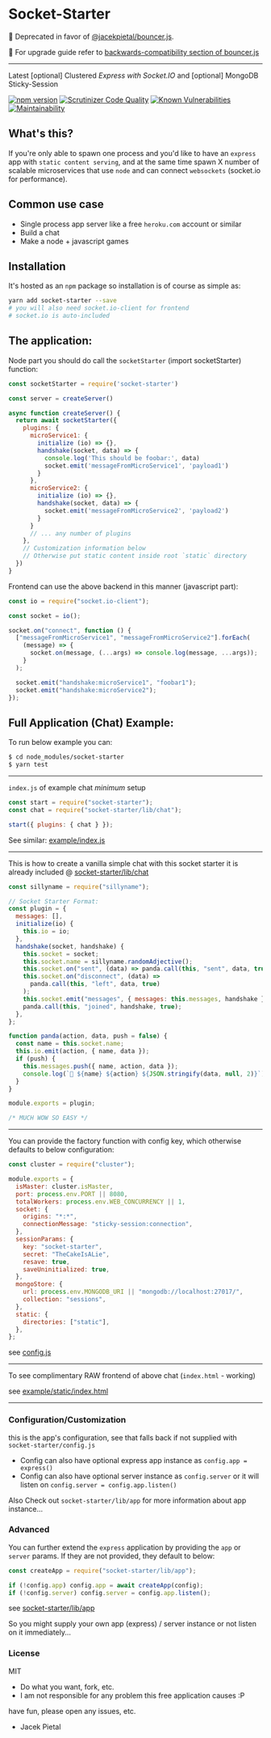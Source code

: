 # Socket-Starter

🚨 Deprecated in favor of [@jacekpietal/bouncer.js](https://github.com/Prozi/bouncer.js).

🚨 For upgrade guide refer to [backwards-compatibility section of bouncer.js](https://github.com/Prozi/bouncer.js#backwards-compatibility)

---

Latest [optional] Clustered _Express with Socket.IO_ and [optional] MongoDB Sticky-Session

[![npm version](https://badge.fury.io/js/socket-starter.svg)](https://badge.fury.io/js/socket-starter) [![Scrutinizer Code Quality](https://scrutinizer-ci.com/g/Prozi/socket-starter/badges/quality-score.png?b=master)](https://scrutinizer-ci.com/g/Prozi/socket-starter/?branch=master) [![Known Vulnerabilities](https://snyk.io/test/github/Prozi/socket-starter/badge.svg?targetFile=package.json)](https://snyk.io/test/github/Prozi/socket-starter?targetFile=package.json) [![Maintainability](https://api.codeclimate.com/v1/badges/cf7828e55f51edffbe3d/maintainability)](https://codeclimate.com/github/Prozi/socket-starter/maintainability)

## What's this?

If you're only able to spawn one process and you'd like to have an `express` app with `static content serving`,
and at the same time spawn X number of scalable microservices that use `node` and can connect `websockets` (socket.io for performance).

## Common use case

- Single process app server like a free `heroku.com` account or similar
- Build a chat
- Make a node + javascript games

## Installation

It's hosted as an `npm` package so installation is of course as simple as:

```bash
yarn add socket-starter --save
# you will also need socket.io-client for frontend
# socket.io is auto-included
```

## The application:

Node part you should do call the `socketStarter` (import socketStarter) function:

```javascript
const socketStarter = require('socket-starter')

const server = createServer()

async function createServer() {
  return await socketStarter({
    plugins: {
      microService1: {
        initialize (io) => {},
        handshake(socket, data) => {
          console.log('This should be foobar:', data)
          socket.emit('messageFromMicroService1', 'payload1')
        }
      },
      microService2: {
        initialize (io) => {},
        handshake(socket, data) => {
          socket.emit('messageFromMicroService2', 'payload2')
        }
      }
      // ... any number of plugins
    },
    // Customization information below
    // Otherwise put static content inside root `static` directory
  })
}
```

Frontend can use the above backend in this manner (javascript part):

```javascript
const io = require("socket.io-client");

const socket = io();

socket.on("connect", function () {
  ["messageFromMicroService1", "messageFromMicroService2"].forEach(
    (message) => {
      socket.on(message, (...args) => console.log(message, ...args));
    }
  );

  socket.emit("handshake:microService1", "foobar1");
  socket.emit("handshake:microService2");
});
```

## Full Application (Chat) Example:

To run below example you can:

```bash
$ cd node_modules/socket-starter
$ yarn test
```

---

`index.js` of example chat _minimum_ setup

```javascript
const start = require("socket-starter");
const chat = require("socket-starter/lib/chat");

start({ plugins: { chat } });
```

See similar: [example/index.js](https://github.com/Prozi/socket-starter/blob/master/example/index.js)

---

This is how to create a vanilla simple chat with this socket starter
it is already included @ [socket-starter/lib/chat](https://github.com/Prozi/socket-starter/blob/master/example/chat.js)

```javascript
const sillyname = require("sillyname");

// Socket Starter Format:
const plugin = {
  messages: [],
  initialize(io) {
    this.io = io;
  },
  handshake(socket, handshake) {
    this.socket = socket;
    this.socket.name = sillyname.randomAdjective();
    this.socket.on("sent", (data) => panda.call(this, "sent", data, true));
    this.socket.on("disconnect", (data) =>
      panda.call(this, "left", data, true)
    );
    this.socket.emit("messages", { messages: this.messages, handshake });
    panda.call(this, "joined", handshake, true);
  },
};

function panda(action, data, push = false) {
  const name = this.socket.name;
  this.io.emit(action, { name, data });
  if (push) {
    this.messages.push({ name, action, data });
    console.log(`🐼 ${name} ${action} ${JSON.stringify(data, null, 2)}`);
  }
}

module.exports = plugin;

/* MUCH WOW SO EASY */
```

---

You can provide the factory function with config key, which otherwise defaults to below configuration:

```javascript
const cluster = require("cluster");

module.exports = {
  isMaster: cluster.isMaster,
  port: process.env.PORT || 8080,
  totalWorkers: process.env.WEB_CONCURRENCY || 1,
  socket: {
    origins: "*:*",
    connectionMessage: "sticky-session:connection",
  },
  sessionParams: {
    key: "socket-starter",
    secret: "TheCakeIsALie",
    resave: true,
    saveUninitialized: true,
  },
  mongoStore: {
    url: process.env.MONGODB_URI || "mongodb://localhost:27017/",
    collection: "sessions",
  },
  static: {
    directories: ["static"],
  },
};
```

see [config.js](https://github.com/Prozi/socket-starter/blob/master/config.js)

---

To see complimentary RAW frontend of above chat (`index.html` - working)

see [example/static/index.html](https://github.com/Prozi/socket-starter/blob/master/example/static/index.html)

---

### Configuration/Customization

this is the app's configuration, see that falls back if not supplied with `socket-starter/config.js`

- Config can also have optional express app instance as `config.app = express()`
- Config can also have optional server instance as `config.server` or it will listen on `config.server = config.app.listen()`

Also Check out `socket-starter/lib/app` for more information about app instance...

### Advanced

You can further extend the `express` application by providing the `app` or `server` params.
If they are not provided, they default to below:

```javascript
const createApp = require("socket-starter/lib/app");

if (!config.app) config.app = await createApp(config);
if (!config.server) config.server = config.app.listen();
```

see [socket-starter/lib/app](https://github.com/Prozi/socket-starter/blob/master/lib/app.js)

So you might supply your own app (express) / server instance
or not listen on it immediately...

### License

MIT

- Do what you want, fork, etc.
- I am not responsible for any problem this free application causes :P

have fun, please open any issues, etc.

- Jacek Pietal
